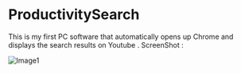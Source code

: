 # ProductivitySearch
This is my first PC software that automatically opens up Chrome and displays the search results on Youtube .
ScreenShot :


![Image1](https://lh3.googleusercontent.com/-3ct9HreNH5k/X7s4eZhKo9I/AAAAAAAABlM/eXfb6NkWoD0aXMhrU6i0s1bl2oWOl89rACLcBGAsYHQ/w640-h452/df.PNG)
